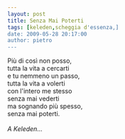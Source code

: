 ```yaml
---
layout: post
title: Senza Mai Poterti
tags: [keleden,scheggia d'essenza,]
date: 2009-05-28 20:17:00
author: pietro
---
```

Più di così non posso,<br/>tutta la vita a cercarti<br/>e tu nemmeno un passo,<br/>tutta la vita a volerti<br/>con l'intero me stesso<br/>senza mai vederti<br/>ma sognando più spesso,<br/>senza mai poterti.<br/><br/><span style="font-style: italic">A Keleden...</span>
